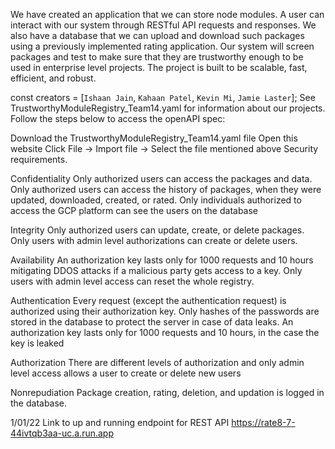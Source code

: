 We have created an application that we can store node modules. A user can interact with our system through RESTful API requests and responses. We also have a database that we can upload and download such packages using a previously implemented rating application. Our system will screen packages and test to make sure that they are trustworthy enough to be used in enterprise level projects. The project is built to be scalable, fast, efficient, and robust.

const creators = [`Ishaan Jain`, `Kahaan Patel`, `Kevin Mi`, `Jamie Laster`];
See TrustworthyModuleRegistry_Team14.yaml for information about our projects. Follow the steps below to access the openAPI spec:

Download the TrustworthyModuleRegistry_Team14.yaml file
Open this website
Click File -> Import file -> Select the file mentioned above
Security requirements.

Confidentiality Only authorized users can access the packages and data. Only authorized users can access the history of packages, when they were updated, downloaded, created, or rated. Only individuals authorized to access the GCP platform can see the users on the database

Integrity Only authorized users can update, create, or delete packages. Only users with admin level authorizations can create or delete users.

Availability An authorization key lasts only for 1000 requests and 10 hours mitigating DDOS attacks if a malicious party gets access to a key. Only users with admin level access can reset the whole registry.

Authentication Every request (except the authentication request) is authorized using their authorization key. Only hashes of the passwords are stored in the database to protect the server in case of data leaks. An authorization key lasts only for 1000 requests and 10 hours, in the case the key is leaked

Authorization There are different levels of authorization and only admin level access allows a user to create or delete new users

Nonrepudiation Package creation, rating, deletion, and updation is logged in the database.

1/01/22 Link to up and running endpoint for REST API https://rate8-7-44ivtqb3aa-uc.a.run.app


